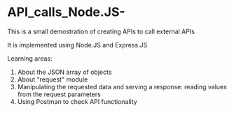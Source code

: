 # API_calls_Node.JS-

This is a small demostration of creating APIs to call external APIs

It is implemented using Node.JS and Express.JS

Learning areas:
1. About the JSON array of objects
2. About "request" module
3. Manipulating the requested data and serving a response: reading values from the request parameters
4. Using Postman to check API functionality
